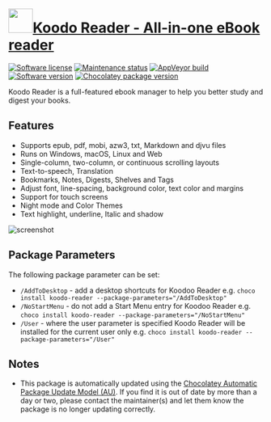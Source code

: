# [<img src="https://cdn.jsdelivr.net/gh/dgalbraith/chocolatey-packages@d1474eaa642bfb53bc936d7c15ddfdff8b6e6ed2/icons/koodo-reader.png" width="48" height="48" />Koodo Reader - All-in-one eBook reader](https://chocolatey.org/packages/koodo-reader)

[![Software license](https://img.shields.io/github/license/troyeguo/koodo-reader)](https://github.com/troyeguo/koodo-reader/blob/master/LICENSE)
[![Maintenance status](https://img.shields.io/badge/maintained%3F-yes-green.svg)](https://gitHub.com/dgalbraith/chocolatey-packages/graphs/commit-activity)
[![AppVeyor build](https://img.shields.io/appveyor/ci/dgalbraith/chocolatey-packages)](https://ci.appveyor.com/project/dgalbraith/chocolatey-packages)
[![Software version](https://img.shields.io/badge/Source-v2.0.0-blue.svg)](https://github.com/troyeguo/koodo-reader/releases/tag/v2.0.0)
[![Chocolatey package version](https://img.shields.io/chocolatey/v/koodo-reader?label=Chocolatey)](https://chocolatey.org/packages/koodo-reader)

Koodo Reader is a full-featured ebook manager to help you better study and digest your books.

## Features

* Supports epub, pdf, mobi, azw3, txt, Markdown and djvu files
* Runs on Windows, macOS, Linux and Web
* Single-column, two-column, or continuous scrolling layouts
* Text-to-speech, Translation
* Bookmarks, Notes, Digests, Shelves and Tags
* Adjust font, line-spacing, background color, text color and margins
* Support for touch screens
* Night mode and Color Themes
* Text highlight, underline, Italic and shadow

![screenshot](https://cdn.jsdelivr.net/gh/dgalbraith/chocolatey-packages@d1474eaa642bfb53bc936d7c15ddfdff8b6e6ed2/automatic/koodo/screenshot.png)

## Package Parameters

The following package parameter can be set:

* `/AddToDesktop` - add a desktop shortcuts for Koodoo Reader
e.g. `choco install koodo-reader --package-parameters="/AddToDesktop"`
* `/NoStartMenu` - do not add a Start Menu entry for Koodoo Reader
e.g. `choco install koodo-reader --package-parameters="/NoStartMenu"`
* `/User` - where the user parameter is specified Koodo Reader will be installed for the current user only
e.g. `choco install koodo-reader --package-parameters="/User"`

## Notes

* This package is automatically updated using the [Chocolatey Automatic Package Update Model (AU)](https://github.com/majkinetor/au/blob/master/README.md).
If you find it is out of date by more than a day or two, please contact the maintainer(s) and let them know the package is no longer updating correctly.
